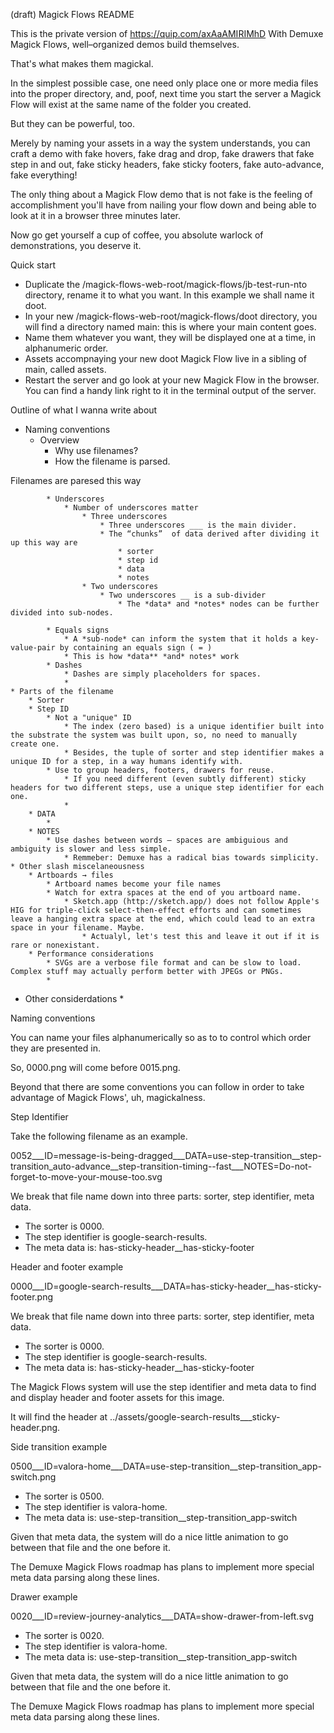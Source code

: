 (draft) Magick Flows README

This is the private version of https://quip.com/axAaAMIRIMhD
With Demuxe Magick Flows, well–organized demos build themselves.

That's what makes them magickal.

In the simplest possible case, one need only place one or more media files into the proper directory, and, poof, next time you start the server a Magick Flow will exist at the same name of the folder you created.

But they can be powerful, too.

Merely by naming your assets in a way the system understands, you can craft a demo with fake hovers, fake drag and drop, fake drawers that fake step in and out, fake sticky headers, fake sticky footers, fake auto-advance, fake everything!

The only thing about a Magick Flow demo that is not fake is the feeling of accomplishment you'll have from nailing your flow down and being able to look at it in a browser three minutes later.

Now go get yourself a cup of coffee, you absolute warlock of demonstrations, you deserve it.



Quick start

* Duplicate the /magick-flows-web-root/magick-flows/jb-test-run-nto directory, rename it to what you want. In this example we shall name it doot.
* In your new /magick-flows-web-root/magick-flows/doot directory, you will find a directory named main: this is where your main content goes.
* Name them whatever you want, they will be displayed one at a time, in alphanumeric order.
* Assets accompnaying your new doot Magick Flow live in a sibling of main, called assets.
* Restart the server and go look at your new Magick Flow in the browser. You can find a handy link right to it in the terminal output of the server.




Outline of what I wanna write about 

* Naming conventions
    * Overview
        * Why use filenames?
        * How the filename is parsed.

Filenames are paresed this way

            * Underscores
                * Number of underscores matter
                    * Three underscores
                        * Three underscores ___ is the main divider. 
                        * The “chunks”  of data derived after dividing it up this way are
                            * sorter
                            * step id
                            * data
                            * notes
                    * Two underscores
                        * Two underscores __ is a sub-divider
                            * The *data* and *notes* nodes can be further divided into sub-nodes.
                            
            * Equals signs
                * A *sub-node* can inform the system that it holds a key-value-pair by containing an equals sign ( = ) 
                * This is how *data** *and* notes* work
            * Dashes
                * Dashes are simply placeholders for spaces. 
                * 
    * Parts of the filename
        * Sorter
        * Step ID
            * Not a "unique" ID
                * The index (zero based) is a unique identifier built into the substrate the system was built upon, so, no need to manually create one.
                * Besides, the tuple of sorter and step identifier makes a unique ID for a step, in a way humans identify with.
            * Use to group headers, footers, drawers for reuse.
                * If you need different (even subtly different) sticky headers for two different steps, use a unique step identifier for each one.
                * 
        * DATA
            * 
        * NOTES
            * Use dashes between words — spaces are ambiguious and ambiguity is slower and less simple.
                * Remmeber: Demuxe has a radical bias towards simplicity.
    * Other slash miscelaneousness
        * Artboards → files
            * Artboard names become your file names
            * Watch for extra spaces at the end of you artboard name.
                * Sketch.app (http://sketch.app/) does not follow Apple's HIG for triple-click select-then-effect efforts and can sometimes leave a hanging extra space at the end, which could lead to an extra space in your filename. Maybe.
                    * Actualyl, let's test this and leave it out if it is rare or nonexistant.
        * Performance considerations
            * SVGs are a verbose file format and can be slow to load. Complex stuff may actually perform better with JPEGs or PNGs.
            * 
* Other considerdations
    * 

Naming conventions

You can name your files alphanumerically so as to to control which order they are presented in.

So, 0000.png will come before 0015.png.

Beyond that there are some conventions you can follow in order to take advantage of Magick Flows', uh, magickalness.




Step Identifier

Take the following filename as an example.

0052___ID=message-is-being-dragged___DATA=use-step-transition__step-transition_auto-advance__step-transition-timing--fast___NOTES=Do-not-forget-to-move-your-mouse-too.svg

We break that file name down into three parts: sorter, step identifier, meta data.


* The sorter is 0000.
* The step identifier is google-search-results.
* The meta data is: has-sticky-header__has-sticky-footer

Header and footer example

0000___ID=google-search-results___DATA=has-sticky-header__has-sticky-footer.png

We break that file name down into three parts: sorter, step identifier, meta data.


* The sorter is 0000.
* The step identifier is google-search-results.
* The meta data is: has-sticky-header__has-sticky-footer

The Magick Flows system will use the step identifier and meta data to find and display header and footer assets for this image.

It will find the header at ../assets/google-search-results___sticky-header.png.



Side transition example

0500___ID=valora-home___DATA=use-step-transition__step-transition_app-switch.png



* The sorter is 0500.
* The step identifier is valora-home.
* The meta data is: use-step-transition__step-transition_app-switch

Given that meta data, the system will do a nice little animation to go between that file and the one before it.

The Demuxe Magick Flows roadmap has plans to implement more special meta data parsing along these lines.




Drawer example

0020___ID=review-journey-analytics___DATA=show-drawer-from-left.svg



* The sorter is 0020.
* The step identifier is valora-home.
* The meta data is: use-step-transition__step-transition_app-switch

Given that meta data, the system will do a nice little animation to go between that file and the one before it.

The Demuxe Magick Flows roadmap has plans to implement more special meta data parsing along these lines.


